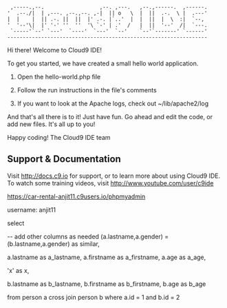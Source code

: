 
     ,-----.,--.                  ,--. ,---.   ,--.,------.  ,------.
    '  .--./|  | ,---. ,--.,--. ,-|  || o   \  |  ||  .-.  \ |  .---'
    |  |    |  || .-. ||  ||  |' .-. |`..'  |  |  ||  |  \  :|  `--, 
    '  '--'\|  |' '-' ''  ''  '\ `-' | .'  /   |  ||  '--'  /|  `---.
     `-----'`--' `---'  `----'  `---'  `--'    `--'`-------' `------'
    ----------------------------------------------------------------- 


Hi there! Welcome to Cloud9 IDE!

To get you started, we have created a small hello world application.

1) Open the hello-world.php file

2) Follow the run instructions in the file's comments

3) If you want to look at the Apache logs, check out ~/lib/apache2/log

And that's all there is to it! Just have fun. Go ahead and edit the code, 
or add new files. It's all up to you! 

Happy coding!
The Cloud9 IDE team


## Support & Documentation

Visit http://docs.c9.io for support, or to learn more about using Cloud9 IDE. 
To watch some training videos, visit http://www.youtube.com/user/c9ide


 https://car-rental-anjit11.c9users.io/phpmyadmin
 
 username: anjit11
 
 
 
 
 select 

   -- add other columns as needed
   (a.lastname,a.gender) 
=  (b.lastname,a.gender) as similar,


  a.lastname as a_lastname,
  a.firstname as a_firstname,
  a.age as a_age,

  'x' as x,

  b.lastname as b_lastname,
  b.firstname as b_firstname,
  b.age as b_age



from person a
cross join person b
where a.id = 1 and b.id = 2